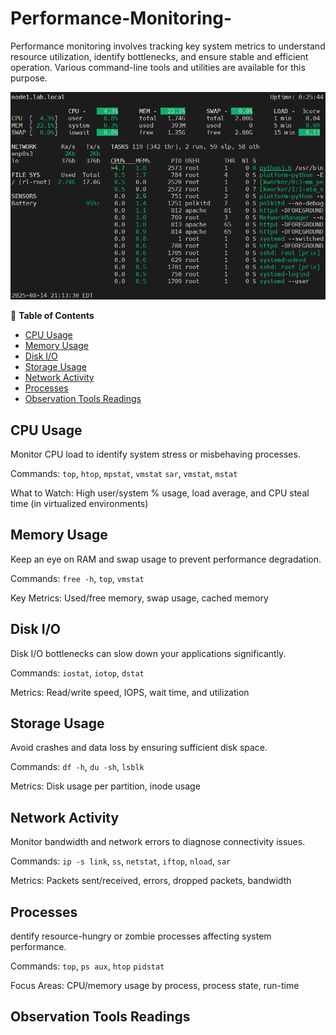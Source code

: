 # Performance-Monitoring-
Performance monitoring involves tracking key system metrics to understand resource utilization, identify bottlenecks, and ensure stable and efficient operation. Various command-line tools and utilities are available for this purpose.


![Install MySQL Screenshot](./image01.png)


 📑 **Table of Contents**
 
- [CPU Usage](#cpu-usage)
- [Memory Usage](#memory-usage)
- [Disk I/O](#disk-i/o)
- [Storage Usage](#storage-usage)
- [Network Activity](#network-activity)
- [Processes](#processes)
- [Observation Tools Readings](#observation-tools-readings)


## CPU Usage

Monitor CPU load to identify system stress or misbehaving processes.

Commands: `top`, `htop`, `mpstat`, `vmstat` `sar`, `vmstat`,   `mstat`

What to Watch: High user/system % usage, load average, and CPU steal time (in virtualized environments)

## Memory Usage

Keep an eye on RAM and swap usage to prevent performance degradation.

Commands: `free -h`, `top`, `vmstat`

Key Metrics: Used/free memory, swap usage, cached memory

## Disk I/O

Disk I/O bottlenecks can slow down your applications significantly.

Commands: `iostat`, `iotop`, `dstat`

Metrics: Read/write speed, IOPS, wait time, and utilization

## Storage Usage

Avoid crashes and data loss by ensuring sufficient disk space.

Commands: `df -h`, `du -sh`, `lsblk`

Metrics: Disk usage per partition, inode usage

## Network Activity

Monitor bandwidth and network errors to diagnose connectivity issues.

Commands: `ip -s link`, `ss`, `netstat`, `iftop`, `nload`, `sar`

Metrics: Packets sent/received, errors, dropped packets, bandwidth

## Processes

dentify resource-hungry or zombie processes affecting system performance.

Commands: `top`, `ps aux`, `htop` `pidstat`

Focus Areas: CPU/memory usage by process, process state, run-time

## Observation Tools Readings




